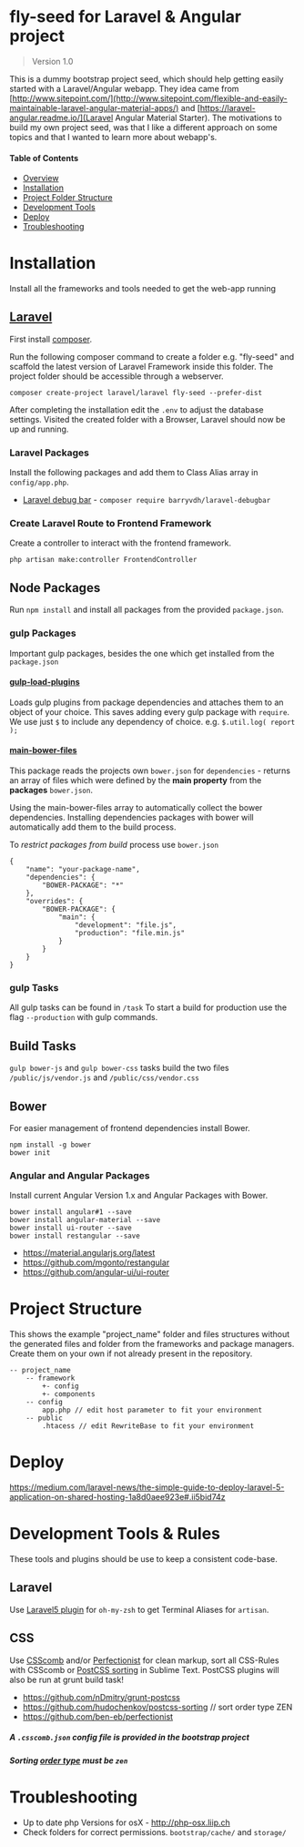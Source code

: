 # fly-seed for Laravel & Angular project
> Version 1.0

This is a dummy bootstrap project seed, which should help getting easily started with a Laravel/Angular webapp. They idea came from
[http://www.sitepoint.com/](http://www.sitepoint.com/flexible-and-easily-maintainable-laravel-angular-material-apps/) and
[https://laravel-angular.readme.io/](Laravel Angular Material Starter). The motivations to build my own project seed, was that I like a
different approach on some topics and that I wanted to learn more about webapp's.

#### Table of Contents
- [Overview](#overview)
- [Installation](#installation)
- [Project Folder Structure](#project-folder-structure)
- [Development Tools](#development-tools)
- [Deploy](#deploy)
- [Troubleshooting](#troubleshooting)


# Installation
Install all the frameworks and tools needed to get the web-app running


## [Laravel](https://laravel.com)

First install [composer](https://getcomposer.org/).

Run the following composer command to create a folder e.g. "fly-seed" and scaffold the latest version of
Laravel Framework inside this folder. The project folder should be accessible through a webserver.

`composer create-project laravel/laravel fly-seed --prefer-dist`

After completing the installation edit the `.env` to adjust the database settings. Visited the created folder with a Browser, Laravel should now be up and running.

### Laravel Packages
Install the following packages and add them to Class Alias array in `config/app.php`.

- [Laravel debug bar](https://github.com/barryvdh/laravel-debugbar) - `composer require barryvdh/laravel-debugbar`

### Create Laravel Route to Frontend Framework
Create a controller to interact with the frontend framework.

`php artisan make:controller FrontendController`

## Node Packages
Run `npm install` and install all packages from the provided `package.json`.

### gulp Packages
Important gulp packages, besides the one which get installed from the `package.json`

#### [gulp-load-plugins](https://github.com/jackfranklin/gulp-load-plugins)
Loads gulp plugins from package dependencies and attaches them to an object of your choice. This saves adding every gulp package with `require`. We use
just `$` to include any dependency of choice.
e.g.
`$.util.log( report );`

#### [main-bower-files](https://github.com/ck86/main-bower-files)
This package reads the projects own `bower.json` for `dependencies` - returns an array of files which were defined by the
**main property** from the **packages** `bower.json`.

Using the main-bower-files array to automatically collect the bower dependencies. Installing dependencies packages
with bower will automatically add them to the build process.

To *restrict packages from build* process use `bower.json`

    {
        "name": "your-package-name",
        "dependencies": {
            "BOWER-PACKAGE": "*"
        },
        "overrides": {
            "BOWER-PACKAGE": {
                "main": {
                    "development": "file.js",
                    "production": "file.min.js"
                }
            }
        }
    }

### gulp Tasks
All gulp tasks can be found in `/task` To start a build for production use the flag `--production` with gulp commands.

## Build Tasks
`gulp bower-js` and `gulp bower-css` tasks build the two files `/public/js/vendor.js` and `/public/css/vendor.css`


## Bower
For easier management of frontend dependencies install Bower.


    npm install -g bower
    bower init

### Angular and Angular Packages
Install current Angular Version 1.x and Angular Packages with Bower.

    bower install angular#1 --save
    bower install angular-material --save
    bower install ui-router --save
    bower install restangular --save

* https://material.angularjs.org/latest
* https://github.com/mgonto/restangular
* https://github.com/angular-ui/ui-router




# Project Structure
This shows the example "project_name" folder and files structures without the generated files and folder from the frameworks and package managers.
Create them on your own if not already present in the repository.

    -- project_name
        -- framework
            +- config
            +- components
        -- config
            app.php // edit host parameter to fit your environment
        -- public
            .htacess // edit RewriteBase to fit your environment


# Deploy
https://medium.com/laravel-news/the-simple-guide-to-deploy-laravel-5-application-on-shared-hosting-1a8d0aee923e#.ii5bid74z

# Development Tools & Rules
These tools and plugins should be use to keep a consistent code-base.

## Laravel
Use [Laravel5 plugin](https://github.com/robbyrussell/oh-my-zsh/blob/master/plugins/laravel5/laravel5.plugin.zsh) for `oh-my-zsh` to get Terminal Aliases for `artisan`.

## CSS
Use [CSScomb](https://github.com/csscomb/) and/or [Perfectionist](https://github.com/ben-eb/perfectionist) for clean markup,
sort all CSS-Rules with CSScomb or [PostCSS sorting](https://github.com/hudochenkov/postcss-sorting) in Sublime Text.
PostCSS plugins will also be run at grunt build task!

* https://github.com/nDmitry/grunt-postcss
* https://github.com/hudochenkov/postcss-sorting // sort order type ZEN
* https://github.com/ben-eb/perfectionist

##### A `.csscomb.json` config file is provided in the bootstrap project
##### Sorting [order type](https://github.com/csscomb/csscomb.js/blob/master/config/zen.json) must be `zen`


# Troubleshooting
- Up to date php Versions for osX - http://php-osx.liip.ch
- Check folders for correct permissions. `bootstrap/cache/` and `storage/`
